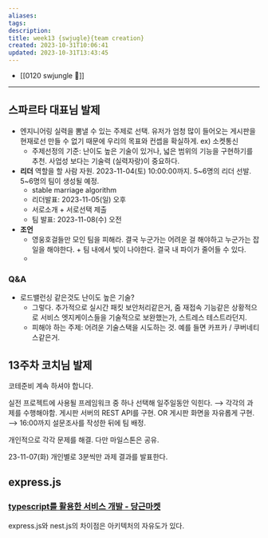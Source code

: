 ```yaml
---
aliases: 
tags: 
description:
title: week13 {swjugle}{team creation}
created: 2023-10-31T10:06:41
updated: 2023-10-31T13:43:45
---
```

- [[0120 swjungle 🤖]]
___

## 스파르타 대표님 발제

- 엔지니어링 실력을 뽐낼 수 있는 주제로 선택. 유저가 엄청 많이 들어오는 게시판을 현재로선 만들 수 없기 때문에 우리의 목표와 컨셉을 확실하게. ex) 소켓통신
	- 주제선정의 기준: 난이도 높은 기술이 있거나, 넓은 범위의 기능을 구현하기를 추천. 사업성 보다는 기술력 (실력자랑)이 중요하다.
- **리더** 역할을 할 사람 자원. 2023-11-04(토) 10:00:00까지. 5~6명의 리더 선발. 5~6명의 팀이 생성될 예정.
	- stable marriage algorithm
	- 리더발표: 2023-11-05(일) 오후
	- 서로소개 + 서로선택 제출
	- 팀 발표: 2023-11-08(수) 오전
- **조언**
	- 영웅호걸들만 모인 팀을 피해라. 결국 누군가는 어려운 걸 해야하고 누군가는 잡일을 해야한다. + 팀 내에서 빛이 나야한다. 결국 내 파이가 줄어들 수 있다.
	- 

### Q&A

- 로드밸런싱 같은것도 난이도 높은 기술?
	- 그렇다. 추가적으로 실시간 패킷 보안처리같은거, 줌 재접속 기능같은 상황적으로 서비스 엣지케이스들을 기술적으로 보완했는가, 스트레스 테스트라던지.
	- 피해야 하는 주제: 어려운 기술스택을 시도하는 것. 예를 들면 카프카 / 쿠버네티스같은거. 

## 13주차 코치님 발제

코테준비 계속 하셔야 합니다.

실전 프로젝트에 사용될 프레임워크 중 하나 선택해 일주일동안 익힌다. ⟶ 각각의 과제를 수행해야함. 게시판 서버의 REST API를 구현. OR 게시판 화면을 자유롭게 구현. ⟶ 16:00까지 설문조사를 작성한 뒤에 팀 배정.

개인적으로 각각 문제를 해결. 다만 마일스톤은 공유.

23-11-07(화) 개인별로 3분씩만 과제 결과를 발표한다. 

## express.js

### [typescript를 활용한 서비스 개발 - 당근마켓](https://medium.com/daangn/typescript%EB%A5%BC-%ED%99%9C%EC%9A%A9%ED%95%9C-%EC%84%9C%EB%B9%84%EC%8A%A4%EA%B0%9C%EB%B0%9C-73877a741dbc#ffdb)

express.js와 nest.js의 차이점은 아키텍처의 자유도가 있다. 


